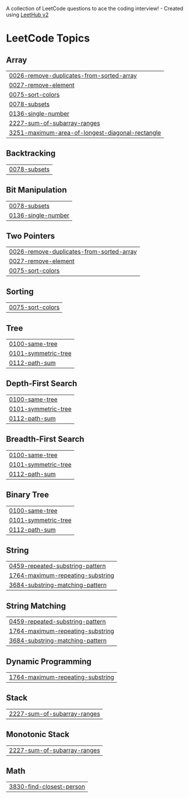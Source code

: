 A collection of LeetCode questions to ace the coding interview! - Created using [LeetHub v2](https://github.com/arunbhardwaj/LeetHub-2.0)
<!---LeetCode Topics Start-->
# LeetCode Topics
## Array
|  |
| ------- |
| [0026-remove-duplicates-from-sorted-array](https://github.com/Omprakasht121/Leetcode-Solutions/tree/master/0026-remove-duplicates-from-sorted-array) |
| [0027-remove-element](https://github.com/Omprakasht121/Leetcode-Solutions/tree/master/0027-remove-element) |
| [0075-sort-colors](https://github.com/Omprakasht121/Leetcode-Solutions/tree/master/0075-sort-colors) |
| [0078-subsets](https://github.com/Omprakasht121/Leetcode-Solutions/tree/master/0078-subsets) |
| [0136-single-number](https://github.com/Omprakasht121/Leetcode-Solutions/tree/master/0136-single-number) |
| [2227-sum-of-subarray-ranges](https://github.com/Omprakasht121/Leetcode-Solutions/tree/master/2227-sum-of-subarray-ranges) |
| [3251-maximum-area-of-longest-diagonal-rectangle](https://github.com/Omprakasht121/Leetcode-Solutions/tree/master/3251-maximum-area-of-longest-diagonal-rectangle) |
## Backtracking
|  |
| ------- |
| [0078-subsets](https://github.com/Omprakasht121/Leetcode-Solutions/tree/master/0078-subsets) |
## Bit Manipulation
|  |
| ------- |
| [0078-subsets](https://github.com/Omprakasht121/Leetcode-Solutions/tree/master/0078-subsets) |
| [0136-single-number](https://github.com/Omprakasht121/Leetcode-Solutions/tree/master/0136-single-number) |
## Two Pointers
|  |
| ------- |
| [0026-remove-duplicates-from-sorted-array](https://github.com/Omprakasht121/Leetcode-Solutions/tree/master/0026-remove-duplicates-from-sorted-array) |
| [0027-remove-element](https://github.com/Omprakasht121/Leetcode-Solutions/tree/master/0027-remove-element) |
| [0075-sort-colors](https://github.com/Omprakasht121/Leetcode-Solutions/tree/master/0075-sort-colors) |
## Sorting
|  |
| ------- |
| [0075-sort-colors](https://github.com/Omprakasht121/Leetcode-Solutions/tree/master/0075-sort-colors) |
## Tree
|  |
| ------- |
| [0100-same-tree](https://github.com/Omprakasht121/Leetcode-Solutions/tree/master/0100-same-tree) |
| [0101-symmetric-tree](https://github.com/Omprakasht121/Leetcode-Solutions/tree/master/0101-symmetric-tree) |
| [0112-path-sum](https://github.com/Omprakasht121/Leetcode-Solutions/tree/master/0112-path-sum) |
## Depth-First Search
|  |
| ------- |
| [0100-same-tree](https://github.com/Omprakasht121/Leetcode-Solutions/tree/master/0100-same-tree) |
| [0101-symmetric-tree](https://github.com/Omprakasht121/Leetcode-Solutions/tree/master/0101-symmetric-tree) |
| [0112-path-sum](https://github.com/Omprakasht121/Leetcode-Solutions/tree/master/0112-path-sum) |
## Breadth-First Search
|  |
| ------- |
| [0100-same-tree](https://github.com/Omprakasht121/Leetcode-Solutions/tree/master/0100-same-tree) |
| [0101-symmetric-tree](https://github.com/Omprakasht121/Leetcode-Solutions/tree/master/0101-symmetric-tree) |
| [0112-path-sum](https://github.com/Omprakasht121/Leetcode-Solutions/tree/master/0112-path-sum) |
## Binary Tree
|  |
| ------- |
| [0100-same-tree](https://github.com/Omprakasht121/Leetcode-Solutions/tree/master/0100-same-tree) |
| [0101-symmetric-tree](https://github.com/Omprakasht121/Leetcode-Solutions/tree/master/0101-symmetric-tree) |
| [0112-path-sum](https://github.com/Omprakasht121/Leetcode-Solutions/tree/master/0112-path-sum) |
## String
|  |
| ------- |
| [0459-repeated-substring-pattern](https://github.com/Omprakasht121/Leetcode-Solutions/tree/master/0459-repeated-substring-pattern) |
| [1764-maximum-repeating-substring](https://github.com/Omprakasht121/Leetcode-Solutions/tree/master/1764-maximum-repeating-substring) |
| [3684-substring-matching-pattern](https://github.com/Omprakasht121/Leetcode-Solutions/tree/master/3684-substring-matching-pattern) |
## String Matching
|  |
| ------- |
| [0459-repeated-substring-pattern](https://github.com/Omprakasht121/Leetcode-Solutions/tree/master/0459-repeated-substring-pattern) |
| [1764-maximum-repeating-substring](https://github.com/Omprakasht121/Leetcode-Solutions/tree/master/1764-maximum-repeating-substring) |
| [3684-substring-matching-pattern](https://github.com/Omprakasht121/Leetcode-Solutions/tree/master/3684-substring-matching-pattern) |
## Dynamic Programming
|  |
| ------- |
| [1764-maximum-repeating-substring](https://github.com/Omprakasht121/Leetcode-Solutions/tree/master/1764-maximum-repeating-substring) |
## Stack
|  |
| ------- |
| [2227-sum-of-subarray-ranges](https://github.com/Omprakasht121/Leetcode-Solutions/tree/master/2227-sum-of-subarray-ranges) |
## Monotonic Stack
|  |
| ------- |
| [2227-sum-of-subarray-ranges](https://github.com/Omprakasht121/Leetcode-Solutions/tree/master/2227-sum-of-subarray-ranges) |
## Math
|  |
| ------- |
| [3830-find-closest-person](https://github.com/Omprakasht121/Leetcode-Solutions/tree/master/3830-find-closest-person) |
<!---LeetCode Topics End-->